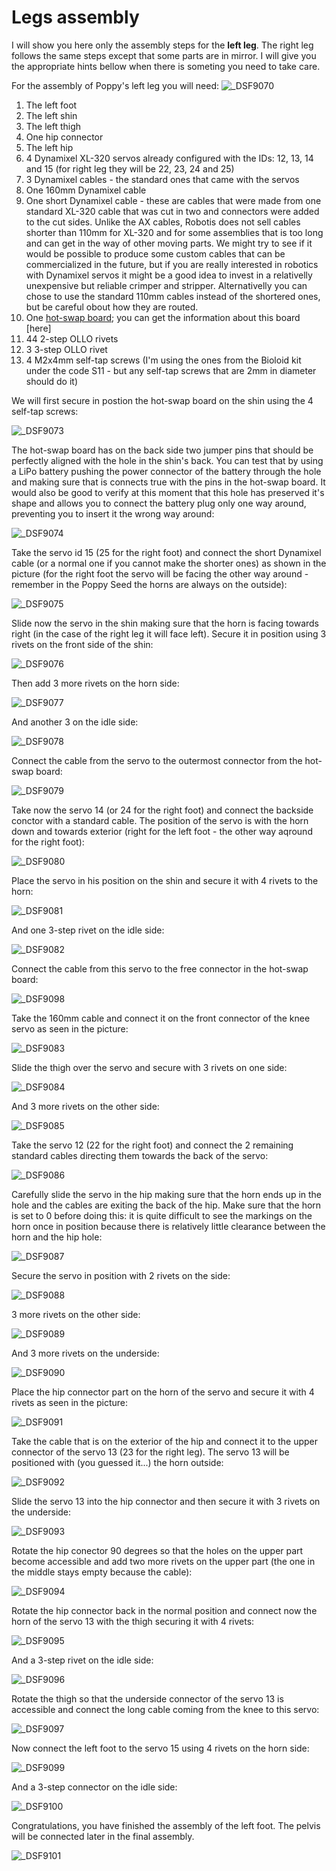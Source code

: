 # Legs assembly

I will show you here only the assembly steps for the **left leg**. The right leg follows the same steps except that some parts are in mirror. I will give you the appropriate hints bellow when there is someting you need to take care.

For the assembly of Poppy's left leg you will need:
![_DSF9070](./img/_DSF9070.JPG)

1. The left foot
2. The left shin
3. The left thigh
4. One hip connector
5. The left hip
6. 4 Dynamixel XL-320 servos already configured with the IDs: 12, 13, 14 and 15 (for right leg they will be 22, 23, 24 and 25)
7. 3 Dynamixel cables - the standard ones that came with the servos
8. One 160mm Dynamixel cable
9. One short Dynamixel cable - these are cables that were made from one standard XL-320 cable that was cut in two and connectors were added to the cut sides. Unlike the AX cables, Robotis does not sell cables shorter than 110mm for XL-320 and for some assemblies that is too long and can get in the way of other moving parts. We might try to see if it would be possible to produce some custom cables that can be commercialized in the future, but if you are really interested in robotics with Dynamixel servos it might be a good idea to invest in a relativelly unexpensive but reliable crimper and stripper. Alternativelly you can chose to use the standard 110mm cables instead of the shortered ones, but be careful obout how they are routed.
10. One [hot-swap board](../../electronics/hotswap.md); you can get the information about this board [here]
11. 44 2-step OLLO rivets
12. 3 3-step OLLO rivet
13. 4 M2x4mm self-tap screws (I'm using the ones from the Bioloid kit under the code S11 - but any self-tap screws that are 2mm in diameter should do it)

We will first secure in postion the hot-swap board on the shin using the 4 self-tap screws:

![_DSF9073](./img/_DSF9073.JPG)

The  hot-swap board has on the back side two jumper pins that should be perfectly aligned with the hole in the shin's back. You can test that by using a LiPo battery pushing the power connector of the battery through the hole and making sure that is connects true with the pins in the hot-swap board. It would also be good to verify at this moment that this hole has preserved it's shape and allows you to connect the battery plug only one way around, preventing you to insert it the wrong way around:

![_DSF9074](./img/_DSF9074.JPG)

Take the servo id 15 (25 for the right foot) and connect the short Dynamixel cable (or a normal one if you cannot make the shorter ones) as shown in the picture (for the right foot the servo will be facing the other way around - remember in the Poppy Seed the horns are always on the outside):

![_DSF9075](./img/_DSF9075.JPG)

Slide now the servo in the shin making sure that the horn is facing towards right (in the case of the right leg it will face left). Secure it in position using 3 rivets on the front side of the shin:

![_DSF9076](./img/_DSF9076.JPG)

Then add 3 more rivets on the horn side:

![_DSF9077](./img/_DSF9077.JPG)

And another 3 on the idle side:

![_DSF9078](./img/_DSF9078.JPG)

Connect the cable from the servo to the outermost connector from the hot-swap board:

![_DSF9079](./img/_DSF9079.JPG)

Take now the servo 14 (or 24 for the right foot) and connect the backside conctor with a standard cable. The position of the servo is with the horn down and towards exterior (right for the left foot - the other way aqround for the right foot):

![_DSF9080](./img/_DSF9080.JPG)

Place the servo in his position on the shin and secure it with 4 rivets to the horn:

![_DSF9081](./img/_DSF9081.JPG)

And one 3-step rivet on the idle side:

![_DSF9082](./img/_DSF9082.JPG)

Connect the cable from this servo to the free connector in the hot-swap board:

![_DSF9098](./img/_DSF9098.JPG)

Take the 160mm cable and connect it on the front connector of the knee servo as seen in the picture:

![_DSF9083](./img/_DSF9083.JPG)

Slide the thigh over the servo and secure with 3 rivets on one side:

![_DSF9084](./img/_DSF9084.JPG)

And 3 more rivets on the other side:

![_DSF9085](./img/_DSF9085.JPG)

Take the servo 12 (22 for the right foot) and connect the 2 remaining standard cables directing them towards the back of the servo:

![_DSF9086](./img/_DSF9086.JPG)

Carefully slide the servo in the hip making sure that the horn ends up in the hole and the cables are exiting the back of the hip. Make sure that the horn is set to 0 before doing this: it is quite difficult to see the markings on the horn once in position because there is relatively little clearance between the horn and the hip hole:

![_DSF9087](./img/_DSF9087.JPG)

Secure the servo in position with 2 rivets on the side:

![_DSF9088](./img/_DSF9088.JPG)

3 more rivets on the other side:

![_DSF9089](./img/_DSF9089.JPG)

And 3 more rivets on the underside:

![_DSF9090](./img/_DSF9090.JPG)

Place the hip connector part on the horn of the servo and secure it with 4 rivets as seen in the picture:

![_DSF9091](./img/_DSF9091.JPG)

Take the cable that is on the exterior of the hip and connect it to the upper connector of the servo 13 (23 for the right leg). The servo 13 will be positioned with (you guessed it...) the horn outside:

![_DSF9092](./img/_DSF9092.JPG)

Slide the servo 13 into the hip connector and then secure it with 3 rivets on the underside:

![_DSF9093](./img/_DSF9093.JPG)

Rotate the hip conector 90 degrees so that the holes on the upper part become accessible and add two more rivets on the upper part (the one in the middle stays empty because the cable):

![_DSF9094](./img/_DSF9094.JPG)

Rotate the hip connector back in the normal position and connect now the horn of the servo 13 with the thigh securing it with 4 rivets:

![_DSF9095](./img/_DSF9095.JPG)

And a 3-step rivet on the idle side:

![_DSF9096](./img/_DSF9096.JPG)

Rotate the thigh so that the underside connector of the servo 13 is accessible and connect the long cable coming from the knee to this servo:

![_DSF9097](./img/_DSF9097.JPG)

Now connect the left foot to the servo 15 using 4 rivets on the horn side:

![_DSF9099](./img/_DSF9099.JPG)

And a 3-step connector on the idle side:

![_DSF9100](./img/_DSF9100.JPG)

Congratulations, you have finished the assembly of the left foot. The pelvis will be connected later in the final assembly.

![_DSF9101](./img/_DSF9101.JPG)
